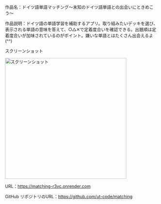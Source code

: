 作品名：ドイツ語単語マッチング〜未知のドイツ語単語との出会いにときめこう〜

作品説明：ドイツ語の単語学習を補助するアプリ。取り組みたいデッキを選び、表示される単語の意味を答えて、○△✕で定着度合いを確認できる。出題順は定着度合いが加味されているのがポイント。嫌いな単語とはたくさん出会えるよ(^^)

スクリーンショット

<img width=400 alt="スクリーンショット" src="https://cdn.discordapp.com/attachments/886090757604257813/985461542126514186/image.png">

URL：https://matching-r3vc.onrender.com

GitHub リポジトリのURL：https://github.com/ut-code/matching
